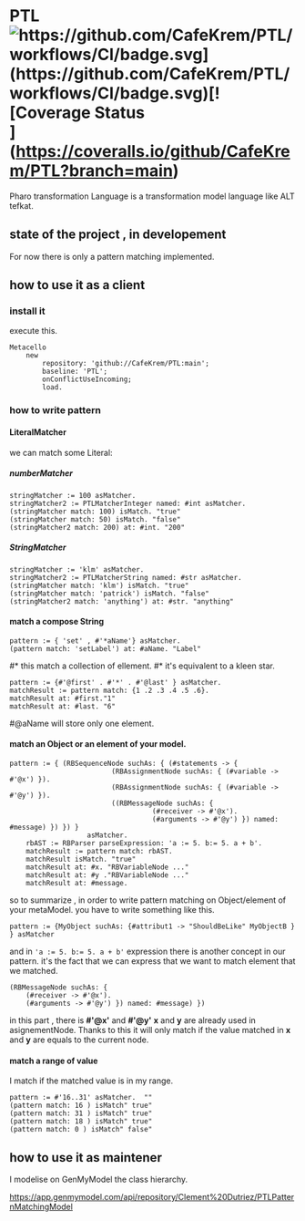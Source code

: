 # PTL  ![https://github.com/CafeKrem/PTL/workflows/CI/badge.svg](https://github.com/CafeKrem/PTL/workflows/CI/badge.svg)[![Coverage Status](https://coveralls.io/repos/github/CafeKrem/PTL/badge.svg?branch=main)](https://coveralls.io/github/CafeKrem/PTL?branch=main)
 Pharo transformation Language is a transformation model language like ALT tefkat.

## state of the project , in developement

For now there is only a pattern matching implemented.

## how to use it as a client 



### install it

execute this.
```smalltalk
Metacello
	new
		repository: 'github://CafeKrem/PTL:main';
		baseline: 'PTL';
		onConflictUseIncoming;
		load.
```

### how to write pattern

#### LiteralMatcher 
we can match some Literal: 

##### numberMatcher  

```smalltalk 
stringMatcher := 100 asMatcher. 
stringMatcher2 := PTLMatcherInteger named: #int asMatcher. 
(stringMatcher match: 100) isMatch. "true"
(stringMatcher match: 50) isMatch. "false"
(stringMatcher2 match: 200) at: #int. "200"
```

##### StringMatcher

```smalltalk 
stringMatcher := 'klm' asMatcher. 
stringMatcher2 := PTLMatcherString named: #str asMatcher. 
(stringMatcher match: 'klm') isMatch. "true"
(stringMatcher match: 'patrick') isMatch. "false"
(stringMatcher2 match: 'anything') at: #str. "anything"
```

#### match a compose String

```smalltalk
pattern := { 'set' , #'*aName'} asMatcher.
(pattern match: 'setLabel') at: #aName. "Label"
```
#* this match a collection of ellement.
#* it's equivalent to a kleen star.

```smalltalk
pattern := {#'@first' . #'*' . #'@last' } asMatcher.
matchResult := pattern match: {1 .2 .3 .4 .5 .6}.
matchResult at: #first."1"
matchResult at: #last. "6"
```
#@aName will store only one element.


#### match an Object or an element of your model. 

```smalltalk
pattern := { (RBSequenceNode suchAs: { (#statements -> { 
			             (RBAssignmentNode suchAs: { (#variable -> #'@x') }).
			             (RBAssignmentNode suchAs: { (#variable -> #'@y') }).
			             ((RBMessageNode suchAs: { 
					               (#receiver -> #'@x').
					               (#arguments -> #'@y') }) named: #message) }) }) }
		           asMatcher.
	rbAST := RBParser parseExpression: 'a := 5. b:= 5. a + b'.
	matchResult := pattern match: rbAST.
	matchResult isMatch. "true"
	matchResult at: #x. "RBVariableNode ..."
	matchResult at: #y ."RBVariableNode ..."
	matchResult at: #message.
```
so to summarize , in order to write pattern matching on Object/element of your metaModel. 
you have to write something like this. 

```smalltalk
pattern := {MyObject suchAs: {#attribut1 -> "ShouldBeLike" MyObjectB } } asMatcher
```

and in `'a := 5. b:= 5. a + b'` expression there is another concept in our pattern. 
it's the fact that we can express that we want to match element that we matched. 

```smalltalk
(RBMessageNode suchAs: { 
	(#receiver -> #'@x').
	(#arguments -> #'@y') }) named: #message) })
```

in this part , there is **#'@x'** and **#'@y'** **x** and **y**  are already used in asignementNode.
Thanks to this it will only match if the value matched in **x** and **y** are equals to the current node. 


#### match a range of value 

I match if the matched value is in my range.

```smalltalk
pattern := #'16..31' asMatcher.  ""
(pattern match: 16 ) isMatch" true"
(pattern match: 31 ) isMatch" true"
(pattern match: 18 ) isMatch" true"
(pattern match: 0 ) isMatch" false"
```


## how to use it as maintener

I modelise on GenMyModel the class hierarchy. 

https://app.genmymodel.com/api/repository/Clement%20Dutriez/PTLPatternMatchingModel



